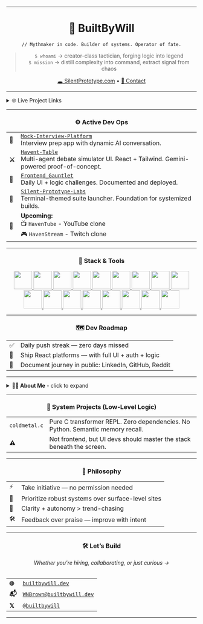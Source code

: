 <hr/>

<div align="center">

# 🧠 BuiltByWill

`// Mythmaker in code. Builder of systems. Operator of fate.`

> `$ whoami` → creator-class tactician, forging logic into legend  
> `$ mission` → distill complexity into command, extract signal from chaos

[🕳️ SilentPrototype.com](https://silentprototype.com) • [📡 Contact](mailto:builtbywill@silentprototype.com)

</div>

<hr/>

<details>
  <summary>🌐 Live Project Links</summary>

  <table align="center">
    <thead>
      <tr>
        <th align="left">🧭</th>
        <th align="left">📡 Project</th>
        <th align="left">📝 Description</th>
      </tr>
    </thead>
    <tbody>
      <tr>
        <td>🧠</td>
        <td><a href="https://www.builtbywill.dev/" target="_blank">builtbywill.dev</a></td>
        <td>Personal portfolio & terminal-style landing page</td>
      </tr>
      <tr>
        <td>🎓</td>
        <td><a href="https://builtbywill-saas.vercel.app/" target="_blank">HavenLearn</a></td>
        <td>SaaS course platform w/ auth, billing & UI polish</td>
      </tr>
      <tr>
        <td>📚</td>
        <td><a href="https://react-library-built-by-will.vercel.app/" target="_blank">HavenReads</a></td>
        <td>Frontend library app — React-based w/ filtering</td>
      </tr>
      <tr>
        <td>🧳</td>
        <td><a href="https://builtbywill-travel.vercel.app/" target="_blank">HavenTravel</a></td>
        <td>Admin dashboard clone w/ modern UI and logic</td>
      </tr>
      <tr>
        <td>🛰️</td>
        <td><a href="https://www.silentprototype.com/" target="_blank">silentprototype.com</a></td>
        <td>Beta home of Silent Prototype Labs & tools</td>
      </tr>
      <tr>
        <td>🎬</td>
        <td><a href="https://builtbywilldev.github.io/api__Practice--Mini-Project/search.html" target="_blank">Movie Search UI</a></td>
        <td>Frontend practice using a public movie API</td>
      </tr>
    </tbody>
  </table>

</details>

<hr/>

<div align="center">
<h3 align="center">⚙️ Active Dev Ops</h3>
  <table>
    <tr>
      <td><strong>💼</strong></td>
      <td><a href="https://github.com/builtbywilldev/haven-interview"><code>Mock-Interview-Platform</code></a><br/>Interview prep app with dynamic AI conversation.</td>
    </tr>
    <tr>
      <td><strong>⚔️</strong></td>
      <td><a href="https://github.com/builtbywilldev/haven-table"><code>Havent-Table</code></a><br/>Multi-agent debate simulator UI. React + Tailwind. Gemini-powered proof-of-concept.</td>
    </tr>
    <tr>
      <td><strong>🧪</strong></td>
      <td><a href="https://github.com/builtbywilldev/frontend__Gauntlet"><code>Frontend_Gauntlet</code></a><br/>Daily UI + logic challenges. Documented and deployed.</td>
    </tr>
    <tr>
      <td><strong>🧵</strong></td>
      <td><a href="https://github.com/builtbywilldev/silent-prototype"><code>Silent-Prototype-Labs</code></a><br/>Terminal-themed suite launcher. Foundation for systemized builds.</td>
    </tr>
    <tr>
      <td><strong>🔮</strong></td>
      <td>
        <strong>Upcoming:</strong><br/>
        📺 <code>HavenTube</code> - YouTube clone<br/>
        🎮 <code>HavenStream</code> - Twitch clone
      </td>
    </tr>
  </table>

</div>

<hr/>

<div align="center">
<h3 align="center">🧰 Stack & Tools</h3>

  <!-- Web Core -->
  <a href="https://developer.mozilla.org/en-US/docs/Web/HTML" title="HTML5">
    <img src="https://skillicons.dev/icons?i=html" height="48" />
  </a>
  <a href="https://developer.mozilla.org/en-US/docs/Web/CSS" title="CSS3">
    <img src="https://skillicons.dev/icons?i=css" height="48" />
  </a>
  <a href="https://developer.mozilla.org/en-US/docs/Web/JavaScript" title="JavaScript">
    <img src="https://skillicons.dev/icons?i=js" height="48" />
  </a>
  <a href="https://react.dev/" title="React">
    <img src="https://skillicons.dev/icons?i=react" height="48" />
  </a>
  <a href="https://nextjs.org/" title="Next.js">
    <img src="https://skillicons.dev/icons?i=nextjs" height="48" />
  </a>
  <a href="https://tailwindcss.com/" title="Tailwind CSS">
    <img src="https://skillicons.dev/icons?i=tailwind" height="48" />
  </a>

  <!-- Backend & Infra -->
  <a href="https://nodejs.org/" title="Node.js">
    <img src="https://skillicons.dev/icons?i=nodejs" height="48" />
  </a>
  <a href="https://www.sqlite.org/index.html" title="SQLite">
    <img src="https://skillicons.dev/icons?i=sqlite" height="48" />
  </a>
  <a href="https://www.mysql.com/" title="MySQL">
    <img src="https://skillicons.dev/icons?i=mysql" height="48" />
  </a>
  <a href="https://www.docker.com/" title="Docker">
    <img src="https://skillicons.dev/icons?i=docker" height="48" />
  </a>

  <!-- Language & Shell -->
  <a href="https://www.learn-c.org/" title="C Language">
    <img src="https://skillicons.dev/icons?i=c" height="48" />
  </a>
  <a href="https://www.gnu.org/software/bash/" title="Bash / Shell">
    <img src="https://skillicons.dev/icons?i=bash" height="48" />
  </a>

  <!-- DevOps & Tools -->
  <a href="https://git-scm.com/" title="Git">
    <img src="https://skillicons.dev/icons?i=git" height="48" />
  </a>
  <a href="https://github.com/" title="GitHub">
    <img src="https://skillicons.dev/icons?i=github" height="48" />
  </a>
  <a href="https://code.visualstudio.com/" title="VS Code">
    <img src="https://skillicons.dev/icons?i=vscode" height="48" />
  </a>
  <a href="https://figma.com/" title="Figma">
    <img src="https://skillicons.dev/icons?i=figma" height="48" />
  </a>
  <a href="https://www.linux.org/" title="Linux">
  <img src="https://skillicons.dev/icons?i=linux" height="48" />
  </a>

</div>
<hr/>

<h3 align="center">🗺 Dev Roadmap</h3>
<div align="center">
  <table>
    <tr>
      <td>✅</td>
      <td>Daily push streak — zero days missed</td>
    </tr>
    <tr>
      <td>🚀</td>
      <td>Ship React platforms — with full UI + auth + logic</td>
    </tr>
    <tr>
      <td>📢</td>
      <td>Document journey in public: LinkedIn, GitHub, Reddit</td>
    </tr>
  </table>
</div>

<hr/>

<details>

<summary ><strong >👨‍💻 About Me</strong> - click to expand</summary>
<br/>

<table align="center">
  <tr>
    <td>👨‍👧‍👦</td>
    <td><strong>Father first. System builder second.</strong><br>Raising a family while building logic-powered UIs that last.</td>
  </tr>
  <tr>
    <td>🎨</td>
    <td><strong>Frontend is my artform.</strong><br>BEM is the brush. I don't copy trends, I craft interfaces.</td>
  </tr>
  <tr>
    <td>📦</td>
    <td><strong>Zero ghost repos.</strong><br>Every project is pushed, versioned, and published — no half-built relics.</td>
  </tr>
  <tr>
    <td>⚔️</td>
    <td><strong>Urgency is my engine.</strong><br>Daily commits. Minimal drag. I rep harder than bootcampers dream of.</td>
  </tr>
  <tr>
    <td>🧠</td>
    <td><strong>Systems over scripts.</strong><br>I build scalable toolchains, not one-offs. Each repo fits into a larger architecture.</td>
  </tr>
</table>

</details>


<hr/>

<h3 align="center">🧠 System Projects (Low-Level Logic)</h3>
<div align="center">
  <table>
    <tr>
      <td><code>coldmetal.c</code></td>
      <td>Pure C transformer REPL. Zero dependencies. No Python. Semantic memory recall.</td>
    </tr>
    <tr>
      <td>⚠️</td>
      <td>Not frontend, but UI devs should master the stack beneath the screen.</td>
    </tr>
  </table>
</div>

<hr/>

<h3 align="center">📜 Philosophy</h3>
<div align="center">
  <table>
    <tr><td>⚡</td><td>Take initiative — no permission needed</td></tr>
    <tr><td>🧱</td><td>Prioritize robust systems over surface-level sites</td></tr>
    <tr><td>🧭</td><td>Clarity + autonomy > trend-chasing</td></tr>
    <tr><td>🛠️</td><td>Feedback over praise — improve with intent</td></tr>
  </table>
</div>

<hr/>

<h3 align="center">🛠 Let’s Build</h3>
<h6 align="center">Whether you're hiring, collaborating, or just curious →</h6>
<div align="center">
  <table>
    <tr>
      <td><strong>🌐</strong></td>
      <td><a href="https://www.builtbywill.dev" target="_blank"><code>builtbywill.dev</code></a></td>
    </tr>
    <tr>
      <td><strong>📬</strong></td>
      <td><a href="mailto:WNBrown@builtbywill.dev"><code>WNBrown@builtbywill.dev</code></a></td>
    </tr>
    <tr>
      <td><strong>𝕏</strong></td>
      <td><a href="https://x.com/builtbywill" target="_blank"><code>@builtbywill</code></a></td>
    </tr>
  </table>
</div>

<hr/>

<!---
builtbywilldev/builtbywilldev is a ✨ special ✨ repository because its `README.md` appears on your GitHub profile.
You can click the Preview link to see it live.
--->
